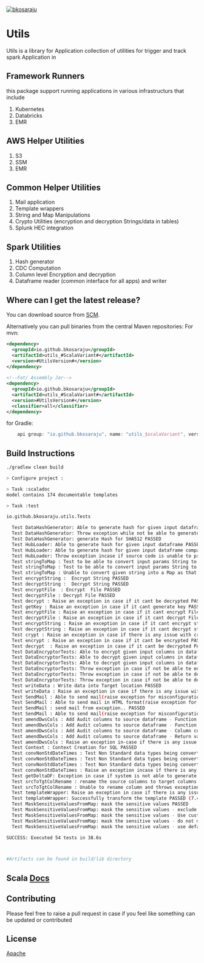 [![bkosaraju](https://circleci.com/gh/bkosaraju/utils.svg?style=svg)](https://app.circleci.com/pipelines/github/bkosaraju/utils)


# Utils

Utils is a library for Application collection of utilities for trigger and track spark Application in

Framework Runners 
-----------------------

this package support running applications in various infrastructurs that include 

1. Kubernetes
2. Databricks
3. EMR 

AWS Helper Utilities
----------------------- 
1. S3
2. SSM
3. EMR 

Common Helper Utilities
-----------------------
1. Mail application
2. Template wrappers
3. String and Map Manipulations
4. Crypto Utilities (encryption and decryption Strings/data in tables)
5. Splunk HEC integration

Spark Utilities
---------------

1. Hash generator
2. CDC Computation
3. Column level Encryption and decryption
4. Dataframe reader (common interface for all apps) and writer

Where can I get the latest release?
-----------------------------------
You can download source from [SCM](https://github.com/bkosaraju/utils).

Alternatively you can pull binaries from the central Maven repositories:
For mvn: 
```xml
<dependency>
  <groupId>io.github.bkosaraju</groupId>
  <artifactId>utils_#ScalaVariant#</artifactId>
  <version>#UtilsVersion#</version>
</dependency>
 
<!--Fat/ Assembly Jar-->
<dependency>
  <groupId>io.github.bkosaraju</groupId>
  <artifactId>utils_#ScalaVariant#</artifactId>
  <version>#UtilsVersion#</version>
  <classifier>all</classifier>
</dependency>

```
for Gradle: 

```groovy
    api group: "io.github.bkosaraju", name: "utils_$scalaVariant", version: "$UtilsVersion"
```

## Build Instructions 

```bash
./gradlew clean build

> Configure project :

> Task :scaladoc
model contains 174 documentable templates

> Task :test

io.github.bkosaraju.utils.Tests

  Test DataHashGenerator: Able to generate hash for given input dataframe PASSED
  Test DataHashGenerator: Throw exception while not be able to generate hash PASSED
  Test DataHashGenerator: generate Hash for SHA512 PASSED
  Test HubLoader: Able to generate hash for given input dataframe PASSED
  Test HubLoader: Able to generate hash for given input dataframe compared with given Key column PASSED
  Test HubLoader: Throw exception incase if source code is unable to produce delta changes PASSED
  Test stringToMap : Test to be able to convert input params String to Map PASSED
  Test stringToMap : Test to be able to convert input params String to Map in case of empty string PASSED
  Test stringToMap : Unable to convert given string into a Map as that was not in valid keyvalue pair format(k1=v1) PASSED
  Test encryptString :  Encrypt String PASSED
  Test decryptString :  Decrypt String PASSED
  Test encryptFile  : Encrypt  File PASSED
  Test decryptFile : Decrypt File PASSED
  Test decrypt : Raise an exception in case if it cant be decrypted PASSED
  Test getKey : Raise an exception in case if it cant generate key PASSED
  Test encryptFile : Raise an exception in case if it cant encrypt File PASSED
  Test decryptFile : Raise an exception in case if it cant decrypt File PASSED
  Test encryptString : Raise an exception in case if it cant encrypt string PASSED
  Test decryptString : Raise an exception in case if it cant decrypt string PASSED
  Test crypt : Raise an exception in case if there is any issue with crypting the stream PASSED
  Test encrypt : Raise an exception in case if it cant be encrypted PASSED
  Test decrypt  : Raise an exception in case if it cant be decrypted PASSED
  Test DataEncryptorTests: Able to encrypt given input columns in dataframe PASSED
  Test DataEncryptorTests: Able to decrypt given input columns in dataframe PASSED
  Test DataEncryptorTests: Able to decrypt given input columns in dataframe(Date DataType) PASSED
  Test DataEncryptorTests: Throw exception in case if not be able te encrypt columns PASSED
  Test DataEncryptorTests: Throw exception in case if not be able te decrypt columns PASSED
  Test DataEncryptorTests: Throw exception in case if not be able te decrypt columns(with out encryption) PASSED
  Test writeData : Write data into Target location PASSED
  Test writeData : Raise an exception in case if there is any issue with writing the data to HDFS PASSED
  Test SendMail : Able to send mail(raise exception for misconfiguration).. PASSED
  Test SendMail : Able to send mail in HTML format(raise exception for misconfiguration).. PASSED
  Test SendMail : send mail from exception.. PASSED
  Test SendMail : Able to send mail(raise exception for misconfiguration non auth).. PASSED
  Test amendDwsCols : Add Audit columns to source dataframe - Function check PASSED
  Test amendDwsCols : Add Audit columns to source dataframe - Function check with empty keys PASSED
  Test amendDwsCols : Add Audit columns to source dataframe - Column count check PASSED
  Test amendDwsCols : Add Audit columns to source dataframe - Return value check PASSED
  Test amendDwsCols : Raise an exception in-case if there is any issue while amending the data warehousing columns PASSED
  Test Context : Context Creation for SQL PASSED
  Test convNonStdDateTimes : Test Non Standard data types being converted to Standard date and time values - check the count PASSED
  Test convNonStdDateTimes : Test Non Standard data types being converted to Standard date and time values - check data PASSED
  Test convNonStdDateTimes : Test Non Standard data types being converted to Standard date and time values - check results PASSED
  Test convNonStdDateTimes : Raise an exception incase if there is any issue with Converting non Standard date times PASSED
  Test getDeltaDF: Exception in case if system is not able to generate Delta from give dataframes. PASSED
  Test srcToTgtColRename : rename the source columns to target columns PASSED
  Test srcToTgtColRename : Unable to rename column and throws exception in case if there is any issue with given input map PASSED
  Test templateWrapper: Raise an exception in case if there is any issue with template building PASSED
  Test templateWrapper: Successfully transform the template PASSED (7.4s)
  Test MaskSensitiveValuesFromMap: mask the sensitive values PASSED
  Test MaskSensitiveValuesFromMap: mask the sensitive values - exclude non-sensitive values PASSED
  Test MaskSensitiveValuesFromMap: mask the sensitive values - Use custom sensitive value list PASSED
  Test MaskSensitiveValuesFromMap: mask the sensitive values - do not mask if vaule is not specified in sensitive value list PASSED
  Test MaskSensitiveValuesFromMap: mask the sensitive values - use default mask list in case of sensitive values not passed PASSED

SUCCESS: Executed 54 tests in 38.6s



#Artifacts can be found in build/lib directory 
```

## Scala [Docs](https://bkosaraju.github.io/utils)

## Contributing
Please feel free to raise a pull request in case if you feel like something can be updated or contributed

## License
[Apache](http://www.apache.org/licenses/LICENSE-2.0.txt)
